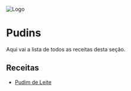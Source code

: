 
![Logo](https://assets.papodehomem.com.br/2016/01/14/21/38/54/2b8f8fa8-45c6-44c6-8ebd-a6cd193996e2/pudim.jpg)


# Pudins

Aqui vai a lista de todos as receitas desta seção.




## Receitas

- [Pudim de Leite](https://github.com/Jorgeluisreis/livros-de-receitas/blob/main/pudins/pudim-de-leite.txt)

